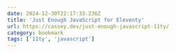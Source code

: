 ```yaml
---
date: 2024-12-30T22:17:33.236Z
title: 'Just Enough JavaScript for Eleventy'
url: https://cassey.dev/just-enough-javascript-11ty/
category: bookmark
tags: ['11ty', 'javascript']
---
```

